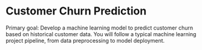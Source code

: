 # Customer Churn Prediction

Primary goal: Develop a machine learning model to predict customer churn based on historical customer data. You will follow a typical machine learning project pipeline, from data preprocessing to model deployment.
